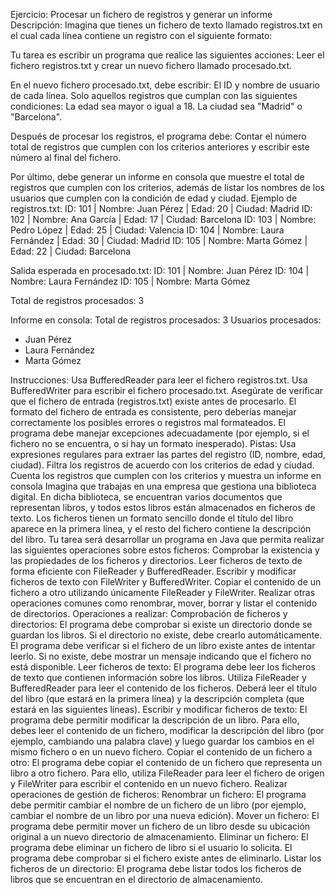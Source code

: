 Ejercicio: Procesar un fichero de registros y generar un informe
Descripción:
Imagina que tienes un fichero de texto llamado registros.txt en el cual cada línea contiene un registro con el siguiente formato:


Tu tarea es escribir un programa que realice las siguientes acciones:
Leer el fichero registros.txt y crear un nuevo fichero llamado procesado.txt.

En el nuevo fichero procesado.txt, debe escribir:
El ID y nombre de usuario de cada línea.
Solo aquellos registros que cumplan con las siguientes condiciones:
La edad sea mayor o igual a 18.
La ciudad sea "Madrid" o "Barcelona".

Después de procesar los registros, el programa debe:
Contar el número total de registros que cumplen con los criterios anteriores y escribir este número al final del fichero.

Por último, debe generar un informe en consola que muestre el total de registros que cumplen con los criterios, además de listar los nombres de los usuarios que cumplen con la condición de edad y ciudad.
Ejemplo de registros.txt:
ID: 101 | Nombre: Juan Pérez | Edad: 20 | Ciudad: Madrid
ID: 102 | Nombre: Ana García | Edad: 17 | Ciudad: Barcelona
ID: 103 | Nombre: Pedro López | Edad: 25 | Ciudad: Valencia
ID: 104 | Nombre: Laura Fernández | Edad: 30 | Ciudad: Madrid
ID: 105 | Nombre: Marta Gómez | Edad: 22 | Ciudad: Barcelona

Salida esperada en procesado.txt:
ID: 101 | Nombre: Juan Pérez
ID: 104 | Nombre: Laura Fernández
ID: 105 | Nombre: Marta Gómez

Total de registros procesados: 3

Informe en consola:
Total de registros procesados: 3
Usuarios procesados:
- Juan Pérez
- Laura Fernández
- Marta Gómez

Instrucciones:
Usa BufferedReader para leer el fichero registros.txt.
Usa BufferedWriter para escribir el fichero procesado.txt.
Asegúrate de verificar que el fichero de entrada (registros.txt) existe antes de procesarlo.
El formato del fichero de entrada es consistente, pero deberías manejar correctamente los posibles errores o registros mal formateados.
El programa debe manejar excepciones adecuadamente (por ejemplo, si el fichero no se encuentra, o si hay un formato inesperado).
Pistas:
Usa expresiones regulares para extraer las partes del registro (ID, nombre, edad, ciudad).
Filtra los registros de acuerdo con los criterios de edad y ciudad.
Cuenta los registros que cumplen con los criterios y muestra un informe en consola
Imagina que trabajas en una empresa que gestiona una biblioteca digital. En dicha biblioteca, se encuentran varios documentos que representan libros, y todos estos libros están almacenados en ficheros de texto. Los ficheros tienen un formato sencillo donde el título del libro aparece en la primera línea, y el resto del fichero contiene la descripción del libro.
Tu tarea será desarrollar un programa en Java que permita realizar las siguientes operaciones sobre estos ficheros:
Comprobar la existencia y las propiedades de los ficheros y directorios.
Leer ficheros de texto de forma eficiente con FileReader y BufferedReader.
Escribir y modificar ficheros de texto con FileWriter y BufferedWriter.
Copiar el contenido de un fichero a otro utilizando únicamente FileReader y FileWriter.
Realizar otras operaciones comunes como renombrar, mover, borrar y listar el contenido de directorios.
Operaciones a realizar:
Comprobación de ficheros y directorios:
El programa debe comprobar si existe un directorio donde se guardan los libros.
Si el directorio no existe, debe crearlo automáticamente.
El programa debe verificar si el fichero de un libro existe antes de intentar leerlo. Si no existe, debe mostrar un mensaje indicando que el fichero no está disponible.
Leer ficheros de texto:
El programa debe leer los ficheros de texto que contienen información sobre los libros.
Utiliza FileReader y BufferedReader para leer el contenido de los ficheros. Deberá leer el título del libro (que estará en la primera línea) y la descripción completa (que estará en las siguientes líneas).
Escribir y modificar ficheros de texto:
El programa debe permitir modificar la descripción de un libro. Para ello, debes leer el contenido de un fichero, modificar la descripción del libro (por ejemplo, cambiando una palabra clave) y luego guardar los cambios en el mismo fichero o en un nuevo fichero.
Copiar el contenido de un fichero a otro:
El programa debe copiar el contenido de un fichero que representa un libro a otro fichero. Para ello, utiliza FileReader para leer el fichero de origen y FileWriter para escribir el contenido en un nuevo fichero.
Realizar operaciones de gestión de ficheros:
Renombrar un fichero: El programa debe permitir cambiar el nombre de un fichero de un libro (por ejemplo, cambiar el nombre de un libro por una nueva edición).
Mover un fichero: El programa debe permitir mover un fichero de un libro desde su ubicación original a un nuevo directorio de almacenamiento.
Eliminar un fichero: El programa debe eliminar un fichero de libro si el usuario lo solicita. El programa debe comprobar si el fichero existe antes de eliminarlo.
Listar los ficheros de un directorio: El programa debe listar todos los ficheros de libros que se encuentran en el directorio de almacenamiento.
